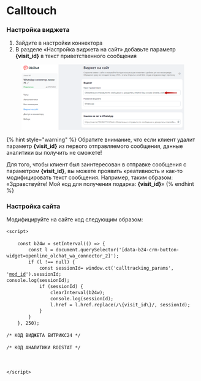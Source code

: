 # Calltouch

### Настройка виджета

1. Зайдите в настройки коннектора
2. В разделе «Настройка виджета на сайт» добавьте параметр **{visit\_id}** в текст приветственного сообщения

<figure><img src="../.gitbook/assets/image (1034).png" alt=""><figcaption></figcaption></figure>

{% hint style="warning" %}
Обратите внимание, что если клиент удалит параметр **{visit\_id}** из первого отправляемого сообщения, данные аналитики вы получить не сможете!

Для того, чтобы клиент был заинтересован в отправке сообщения с параметром **{visit\_id}**, вы можете проявить креативность и как-то модифицировать текст сообщения. Например, таким образом: «Здравствуйте! Мой код для получения подарка: **{visit\_id}**»
{% endhint %}

### Настройка сайта

Модифицируйте на сайте код следующим образом:

<pre><code>&#x3C;script>

	const b24w = setInterval(() => {
        const l = document.querySelector('[data-b24-crm-button-widget=openline_olchat_wa_connector_2]');
        if (l !== null) {
            const sessionId= window.ct('calltracking_params', '<a data-footnote-ref href="#user-content-fn-1">mod_id</a>').sessionId;
console.log(sessionId);
            if (sessionId) {
                clearInterval(b24w);
                console.log(sessionId);
                l.href = l.href.replace(/\{visit_id\}/, sessionId);
            }
        }
    }, 250);

/* КОД ВИДЖЕТА БИТРИКС24 */

/* КОД АНАЛИТИКИ ROISTAT */



&#x3C;/script>
</code></pre>

[^1]: mod\_id - уникальный идентификатор скрипта, который можно просто скопировать вместе со сгенерированным идентификатором из настроек вашего проекта в личном кабинете Calltouch
